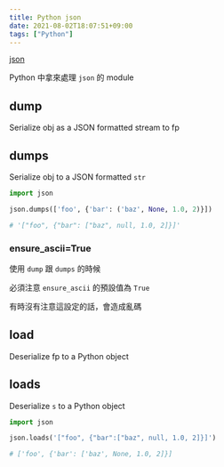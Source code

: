 ```yaml
---
title: Python json
date: 2021-08-02T18:07:51+09:00
tags: ["Python"]
---
```

[json](https://docs.python.org/3/library/json.html)

Python 中拿來處理 `json` 的 module

## dump

Serialize obj as a JSON formatted stream to fp

## dumps

Serialize obj to a JSON formatted `str`

```python
import json

json.dumps(['foo', {'bar': ('baz', None, 1.0, 2)}])

# '["foo", {"bar": ["baz", null, 1.0, 2]}]'
```

### ensure_ascii=True

使用 `dump` 跟 `dumps` 的時候

必須注意 `ensure_ascii` 的預設值為 `True`

有時沒有注意這設定的話，會造成亂碼

## load

Deserialize fp to a Python object

## loads

Deserialize `s` to a Python object

```python
import json

json.loads('["foo", {"bar":["baz", null, 1.0, 2]}]')

# ['foo', {'bar': ['baz', None, 1.0, 2]}]
```
